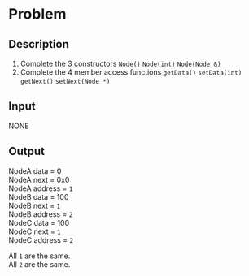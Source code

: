 # Problem

## Description

1. Complete the 3 constructors ```Node()``` ```Node(int)``` ```Node(Node &)```
2. Complete the 4 member access functions ```getData()``` ```setData(int)``` ```getNext()``` ```setNext(Node *)```

## Input

NONE

## Output

NodeA data = 0
<br>
NodeA next = 0x0
<br>
NodeA address = ```1```
<br>
NodeB data = 100
<br>
NodeB next = ```1```
<br>
NodeB address = ```2```
<br>
NodeC data = 100
<br>
NodeC next = ```1```
<br>
NodeC address = ```2```
<br>

All ```1``` are the same.
<br>
All ```2``` are the same.
